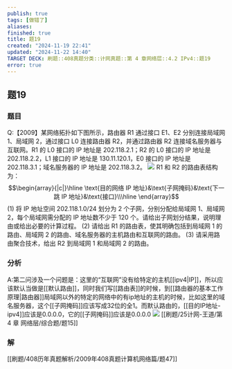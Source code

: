 ```yaml
---
publish: true
tags: [做错了]
aliases: 
finished: true
title: 题19
created: "2024-11-19 22:41"
updated: "2024-11-22 14:40"
TARGET DECK: 刷题::408真题分类::计网真题::第 4 章网络层::4.2 IPv4::题19
error: true
---
```

## 题19
### 题目
Q:【2009】某网络拓扑如下图所示，路由器 R1 通过接口 E1、E2 分别连接局域网 1、局域网 2，通过接口 L0 连接路由器 R2，并通过路由器 R2 连接域名服务器与互联网。R1 的 L0 接口的 IP 地址是 202.118.2.1；R2 的 L0 接口的 IP 地址是 202.118.2.2，L1 接口的 IP 地址是 130.11.120.1，E0 接口的 IP 地址是 202.118.3.1；域名服务器的 IP 地址是 202.118.3.2。
![](https://img.hwenyi.tech/202411222206616.webp)
R1 和 R2 的路由表结构为： 
$$\begin{array}{|c|}\hline \text{目的网络 IP 地址}&\text{子网掩码}&\text{下一跳 IP 地址}&\text{接口}\\\hline \end{array}$$
(1) 将 IP 地址空间 202.118.1.0/24 划分为 2 个子网，分别分配给局域网 1、局域网 2，每个局域网需分配的 IP 地址数不少于 120 个。请给出子网划分结果，说明理由或给出必要的计算过程。
(2) 请给出 R1 的路由表，使其明确包括到局域网 1 的路由、局域网 2 的路由、域名服务器的主机路由和互联网的路由。
(3) 请采用路由聚合技术，给出 R2 到局域网 1 和局域网 2 的路由。
### 分析
A:第二问涉及一个问题是：这里的“互联网”没有给特定的主机[[ipv4|IP]]，所以应该默认当做是[[默认路由]]，同时我们写[[路由表]]的时候，到[[路由器的基本工作原理|路由器]]局域网以外的特定的网络中的有ip地址的主机的时候，比如这里的域名服务器，这个[[子网掩码]]应该写成32位的全1。而默认路由的，[[目的IP地址-ipv4]]应该是0.0.0.0，它的[[子网掩码]]应该是0.0.0.0
![](https://img.hwenyi.tech/202411222232512.webp)
[[刷题/25计网-王道/第 4 章 网络层/综合题/题15]]
### 解
[[刷题/408历年真题解析/2009年408真题计算机网络篇/题47]]
